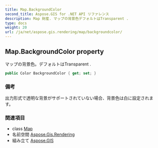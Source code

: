 ```yaml
---
title: Map.BackgroundColor
second_title: Aspose.GIS for .NET API リファレンス
description: Map 財産. マップの背景色デフォルトはTransparent .
type: docs
weight: 20
url: /ja/net/aspose.gis.rendering/map/backgroundcolor/
---
```

## Map.BackgroundColor property

マップの背景色。デフォルトはTransparent .

```csharp
public Color BackgroundColor { get; set; }
```

### 備考

出力形式で透明な背景がサポートされていない場合、背景色は白に設定されます。

### 関連項目

* class [Map](../)
* 名前空間 [Aspose.Gis.Rendering](../../map/)
* 組み立て [Aspose.GIS](../../../)


